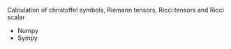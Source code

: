 Calculation of christoffel symbols, Riemann tensors, Ricci tensors and Ricci scalar
<ul>
  <li>Numpy</li>
  <li>Sympy</li>
</ul>
